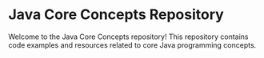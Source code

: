 # Java Core Concepts Repository

Welcome to the Java Core Concepts repository! This repository contains code examples and resources related to core Java programming concepts.

